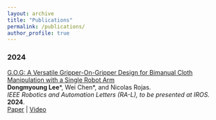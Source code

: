 ```yaml
---
layout: archive
title: "Publications"
permalink: /publications/
author_profile: true
---
```


### 2024
[G.O.G: A Versatile Gripper-On-Gripper Design for Bimanual Cloth Manipulation with a Single Robot Arm](https://ieeexplore.ieee.org/document/10268091)
<br>**Dongmyoung Lee**\*, Wei Chen\*, and Nicolas Rojas.<br>
*IEEE Robotics and Automation Letters (RA-L), to be presented at IROS.* **2024**.<br>
[Paper](https://arxiv.org/pdf/2401.10702.pdf) | [Video](https://www.youtube.com/watch?v=YOI2AswGpAU)
